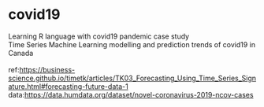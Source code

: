 # covid19

Learning R language with covid19 pandemic case study   
Time Series Machine Learning modelling and prediction trends of covid19 in Canada \
\
ref:https://business-science.github.io/timetk/articles/TK03_Forecasting_Using_Time_Series_Signature.html#forecasting-future-data-1  
data:https://data.humdata.org/dataset/novel-coronavirus-2019-ncov-cases

